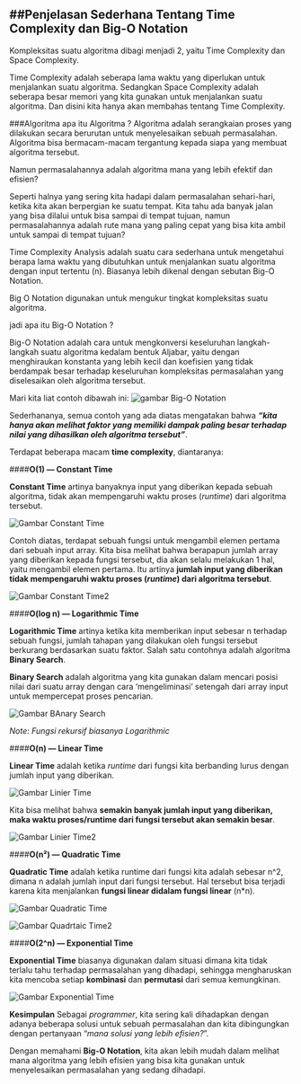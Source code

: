 ##Penjelasan Sederhana Tentang Time Complexity dan Big-O Notation
---

Kompleksitas suatu algoritma dibagi menjadi 2, yaitu Time Complexity dan Space Complexity.

Time Complexity adalah seberapa lama waktu yang diperlukan untuk menjalankan suatu algoritma. Sedangkan Space Complexity adalah seberapa besar memori yang kita gunakan untuk menjalankan suatu algoritma. Dan disini kita hanya akan membahas tentang Time Complexity.

###Algoritma
apa itu Algoritma ?
Algoritma adalah serangkaian proses yang dilakukan secara berurutan untuk menyelesaikan sebuah permasalahan. Algoritma bisa bermacam-macam tergantung kepada siapa yang membuat algoritma tersebut.

Namun permasalahannya adalah algoritma mana yang lebih efektif dan efisien?

Seperti halnya yang sering kita hadapi dalam permasalahan sehari-hari, ketika kita akan berpergian ke suatu tempat. Kita tahu ada banyak jalan yang bisa dilalui untuk bisa sampai di tempat tujuan, namun permasalahannya adalah rute mana yang paling cepat yang bisa kita ambil untuk sampai di tempat tujuan?

Time Complexity Analysis adalah suatu cara sederhana untuk mengetahui berapa lama waktu yang dibutuhkan untuk menjalankan suatu algoritma dengan input tertentu (n). Biasanya lebih dikenal dengan sebutan Big-O Notation.

Big O Notation digunakan untuk mengukur tingkat kompleksitas suatu algoritma.

jadi apa itu Big-O Notation ?

Big-O Notation adalah cara untuk mengkonversi keseluruhan langkah-langkah suatu algoritma kedalam bentuk Aljabar, yaitu dengan menghiraukan konstanta yang lebih kecil dan koefisien yang tidak berdampak besar terhadap keseluruhan kompleksitas permasalahan yang diselesaikan oleh algoritma tersebut.

Mari kita liat contoh dibawah ini:
![gambar Big-O Notation](gambar1.png)

Sederhananya, semua contoh yang ada diatas mengatakan bahwa **_“kita hanya akan melihat faktor yang memiliki dampak paling besar terhadap nilai yang dihasilkan oleh algoritma tersebut”_**.

Terdapat beberapa macam **time complexity**, diantaranya:

####**O(1) — Constant Time**

**Constant Time** artinya banyaknya input yang diberikan kepada sebuah algoritma, tidak akan mempengaruhi waktu proses (_runtime_) dari algoritma tersebut.

![Gambar Constant Time](Gambar2.png)

Contoh diatas, terdapat sebuah fungsi untuk mengambil elemen pertama dari sebuah input array. Kita bisa melihat bahwa berapapun jumlah array yang diberikan kepada fungsi tersebut, dia akan selalu melakukan 1 hal, yaitu mengambil elemen pertama. Itu artinya **jumlah input yang diberikan tidak mempengaruhi waktu proses (_runtime_) dari algoritma tersebut**.

![Gambar Constant Time2](Gambar3.png)

####**O(log n) — Logarithmic Time**

**Logarithmic Time** artinya ketika kita memberikan input sebesar n terhadap sebuah fungsi, jumlah tahapan yang dilakukan oleh fungsi tersebut berkurang berdasarkan suatu faktor. Salah satu contohnya adalah algoritma **Binary Search**.

**Binary Search** adalah algoritma yang kita gunakan dalam mencari posisi nilai dari suatu array dengan cara ‘mengeliminasi’ setengah dari array input untuk mempercepat proses pencarian.

![Gambar BAnary Search](Gambar4.png)

_Note: Fungsi rekursif biasanya Logarithmic_

####**O(n) — Linear Time**

**Linear Time** adalah ketika _runtime_ dari fungsi kita berbanding lurus dengan jumlah input yang diberikan.

![Gambar Linier Time](Gambar5.png)

Kita bisa melihat bahwa **semakin banyak jumlah input yang diberikan, maka waktu proses/runtime dari fungsi tersebut akan semakin besar**.

![Gambar Linier Time2](Gambar6.png)

####**O(n²) — Quadratic Time**

**Quadratic Time** adalah ketika runtime dari fungsi kita adalah sebesar n^2, dimana n adalah jumlah input dari fungsi tersebut. Hal tersebut bisa terjadi karena kita menjalankan **fungsi linear didalam fungsi linear** (n*n).

![Gambar Quadratic Time](Gambar7.png)

![Gambar Quadrtaic Time2](Gambar8.png)

####**O(2^n) — Exponential Time**

**Exponential Time** biasanya digunakan dalam situasi dimana kita tidak terlalu tahu terhadap permasalahan yang dihadapi, sehingga mengharuskan kita mencoba setiap **kombinasi** dan **permutasi** dari semua kemungkinan.

![Gambar Exponential Time](Gambar9.png)

**Kesimpulan**
Sebagai _programmer_, kita sering kali dihadapkan dengan adanya beberapa solusi untuk sebuah permasalahan dan kita dibingungkan dengan pertanyaan “_mana solusi yang lebih efisien?_”.

Dengan memahami **Big-O Notation**, kita akan lebih mudah dalam melihat mana algoritma yang lebih efisien yang bisa kita gunakan untuk menyelesaikan permasalahan yang sedang dihadapi.

